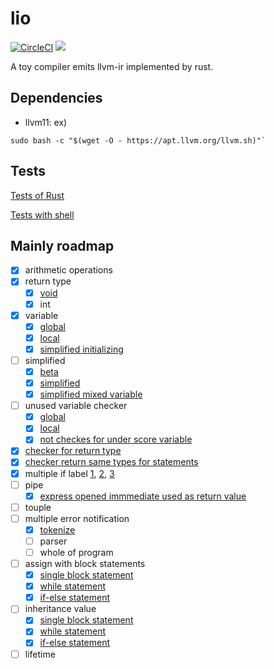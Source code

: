 # lio

[![CircleCI](https://circleci.com/gh/YSawc/lio.svg?style=shield)](https://circleci.com/gh/YSawc/lio)
[![](http://img.shields.io/badge/license-MIT-blue.svg)](./LICENSE)

A toy compiler emits llvm-ir implemented by rust.

## Dependencies

- llvm11:
ex)
```
sudo bash -c "$(wget -O - https://apt.llvm.org/llvm.sh)"`
```

## Tests

[Tests of Rust](https://github.com/YSawc/lio/tree/master/src/tests)

[Tests with shell](https://github.com/YSawc/lio/blob/master/test.sh)

## Mainly roadmap
- [x] arithmetic operations
- [x] return type
  - [x] [void](https://github.com/YSawc/lio/commit/72baca71be1b0dad59960c3c76b9c6e53bf00f6d)
  - [x] int
- [x] variable
  - [x] [global](https://github.com/YSawc/lio/commit/4df4ee844b75715870242e2cbe8bfa00ae52ca02)
  - [x] [local](https://github.com/YSawc/lio/commit/3df3c89b00e1ceab2925bc02fead9df5c5fc7c78)
  - [x] [simplified initializing](https://github.com/YSawc/lio/commit/3c4b0c609fa4e742342443ebc280ca9ea8e016a5)
- [ ] simplified
  - [x] [beta](https://github.com/YSawc/lio/commit/dd6dd3de39019f4c7bec2677140fb22e9f06fcc9)
  - [x] [simplified](https://github.com/YSawc/lio/commit/e2199f937ca5e13c19579430e677ea922cd4cbf5)
  - [x] [simplified mixed variable](https://github.com/YSawc/lio/commit/f843da7c562e6ea6aa8a2a486b31d2e7d991ad46)
- [ ] unused variable checker
  - [x] [global](https://github.com/YSawc/lio/commit/a8c70e5e3824b5b61afaf07ff636bdeca46b41b6)
  - [x] [local](https://github.com/YSawc/lio/commit/da07a3dc4c1985c2116da6e4e94554c51d51e30c)
  - [x] [not checkes for under score variable](https://github.com/YSawc/lio/commit/0c95ef3d9c57e8578d584aaef5dc42fca986a3c9)
- [x] [checker for return type](https://github.com/YSawc/lio/commit/cb7864e64982aeb98adda36f606e96cb451b0784)
- [x] [checker return same types for statements](https://github.com/YSawc/lio/commit/5a23a108d809bf110e7ad18df9791b4fb606fc82)
- [x] multiple if label [1](https://github.com/YSawc/lio/commit/3b0f2ec7e102c8cea78baa0c24f715f59339632c), [2](https://github.com/YSawc/lio/commit/52bd10a754e341e00d6080c917420807db17ddd8), [3](https://github.com/YSawc/lio/commit/3b0f2ec7e102c8cea78baa0c24f715f59339632c)
- [ ] pipe
  - [x] [express opened immmediate used as return value](https://github.com/YSawc/lio/commit/2ecefecf6447c71f5dd78fcb442df74989033d66)
- [ ] touple
- [ ] multiple error notification
  - [x] [tokenize](https://github.com/YSawc/lio/commit/d09ae5afe26fd3daf1dcddd3dd333224cffe247c)
  - [ ] parser
  - [ ] whole of program
- [ ] assign with block statements
  - [x] [single block statement](https://github.com/YSawc/lio/commit/d0b4bd2475de2e61b3b4ae9e656829b27d1d030f)
  - [x] [while statement](https://github.com/YSawc/lio/commit/09ed8f255ffb97dfedfe21efb973f0af92db1a71)
  - [x] [if-else statement](https://github.com/YSawc/lio/commit/d242bcebcd65fcbcbb4bbf1104d4021fd5c43326)
- [ ] inheritance value
  - [x] [single block statement](https://github.com/YSawc/lio/commit/1948e97d17145848501717822e74a97813a7f8cb)
  - [x] [while statement](https://github.com/YSawc/lio/commit/09ed8f255ffb97dfedfe21efb973f0af92db1a71)
  - [x] [if-else statement](https://github.com/YSawc/lio/commit/7782886caa70e076a3d48a1a71f772846a83628e)
- [ ] lifetime
